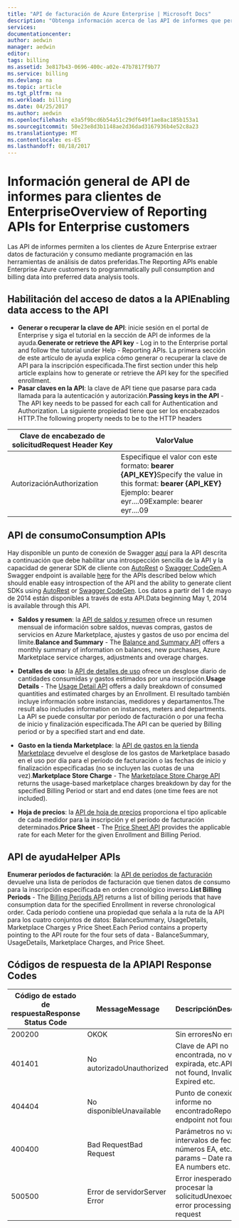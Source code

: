 ```yaml
---
title: "API de facturación de Azure Enterprise | Microsoft Docs"
description: "Obtenga información acerca de las API de informes que permiten a los clientes de Azure Enterprise extraer datos de consumo mediante programación."
services: 
documentationcenter: 
author: aedwin
manager: aedwin
editor: 
tags: billing
ms.assetid: 3e817b43-0696-400c-a02e-47b7817f9b77
ms.service: billing
ms.devlang: na
ms.topic: article
ms.tgt_pltfrm: na
ms.workload: billing
ms.date: 04/25/2017
ms.author: aedwin
ms.openlocfilehash: e3a5f9bcd6b54a51c29df649f1ae8ac185b153a1
ms.sourcegitcommit: 50e23e8d3b1148ae2d36dad3167936b4e52c8a23
ms.translationtype: MT
ms.contentlocale: es-ES
ms.lasthandoff: 08/18/2017
---
```

# <a name="overview-of-reporting-apis-for-enterprise-customers"></a><span data-ttu-id="ad585-103">Información general de API de informes para clientes de Enterprise</span><span class="sxs-lookup"><span data-stu-id="ad585-103">Overview of Reporting APIs for Enterprise customers</span></span>
<span data-ttu-id="ad585-104">Las API de informes permiten a los clientes de Azure Enterprise extraer datos de facturación y consumo mediante programación en las herramientas de análisis de datos preferidas.</span><span class="sxs-lookup"><span data-stu-id="ad585-104">The Reporting APIs enable Enterprise Azure customers to programmatically pull consumption and billing data into preferred data analysis tools.</span></span> 

## <a name="enabling-data-access-to-the-api"></a><span data-ttu-id="ad585-105">Habilitación del acceso de datos a la API</span><span class="sxs-lookup"><span data-stu-id="ad585-105">Enabling data access to the API</span></span>
* <span data-ttu-id="ad585-106">**Generar o recuperar la clave de API**: inicie sesión en el portal de Enterprise y siga el tutorial en la sección de API de informes de la ayuda.</span><span class="sxs-lookup"><span data-stu-id="ad585-106">**Generate or retrieve the API key** - Log in to the Enterprise portal and follow the tutorial under Help - Reporting APIs.</span></span> <span data-ttu-id="ad585-107">La primera sección de este artículo de ayuda explica cómo generar o recuperar la clave de API para la inscripción especificada.</span><span class="sxs-lookup"><span data-stu-id="ad585-107">The first section under this help article explains how to generate or retrieve the API key for the specified enrollment.</span></span>
* <span data-ttu-id="ad585-108">**Pasar claves en la API**: la clave de API tiene que pasarse para cada llamada para la autenticación y autorización.</span><span class="sxs-lookup"><span data-stu-id="ad585-108">**Passing keys in the API** - The API key needs to be passed for each call for Authentication and Authorization.</span></span> <span data-ttu-id="ad585-109">La siguiente propiedad tiene que ser los encabezados HTTP.</span><span class="sxs-lookup"><span data-stu-id="ad585-109">The following property needs to be to the HTTP headers</span></span>

|<span data-ttu-id="ad585-110">Clave de encabezado de solicitud</span><span class="sxs-lookup"><span data-stu-id="ad585-110">Request Header Key</span></span> | <span data-ttu-id="ad585-111">Valor</span><span class="sxs-lookup"><span data-stu-id="ad585-111">Value</span></span>|
|-|-|
|<span data-ttu-id="ad585-112">Autorización</span><span class="sxs-lookup"><span data-stu-id="ad585-112">Authorization</span></span>| <span data-ttu-id="ad585-113">Especifique el valor con este formato: **bearer {API_KEY}**</span><span class="sxs-lookup"><span data-stu-id="ad585-113">Specify the value in this format: **bearer {API_KEY}**</span></span> <br/> <span data-ttu-id="ad585-114">Ejemplo: bearer eyr....09</span><span class="sxs-lookup"><span data-stu-id="ad585-114">Example: bearer eyr....09</span></span>|

## <a name="consumption-apis"></a><span data-ttu-id="ad585-115">API de consumo</span><span class="sxs-lookup"><span data-stu-id="ad585-115">Consumption APIs</span></span>
<span data-ttu-id="ad585-116">Hay disponible un punto de conexión de Swagger [aquí](https://consumption.azure.com/swagger/ui/index) para la API descrita a continuación que debe habilitar una introspección sencilla de la API y la capacidad de generar SDK de cliente con [AutoRest](https://github.com/Azure/AutoRest) o [Swagger CodeGen](http://swagger.io/swagger-codegen/).</span><span class="sxs-lookup"><span data-stu-id="ad585-116">A Swagger endpoint is available [here](https://consumption.azure.com/swagger/ui/index) for the APIs described below which should enable easy introspection of the API and the ability to generate client SDKs using [AutoRest](https://github.com/Azure/AutoRest) or [Swagger CodeGen](http://swagger.io/swagger-codegen/).</span></span> <span data-ttu-id="ad585-117">Los datos a partir del 1 de mayo de 2014 están disponibles a través de esta API.</span><span class="sxs-lookup"><span data-stu-id="ad585-117">Data beginning May 1, 2014 is available through this API.</span></span> 

* <span data-ttu-id="ad585-118">**Saldos y resumen**: la [API de saldos y resumen](billing-enterprise-api-balance-summary.md) ofrece un resumen mensual de información sobre saldos, nuevas compras, gastos de servicios en Azure Marketplace, ajustes y gastos de uso por encima del límite.</span><span class="sxs-lookup"><span data-stu-id="ad585-118">**Balance and Summary** - The [Balance and Summary API](billing-enterprise-api-balance-summary.md) offers a monthly summary of information on balances, new purchases, Azure Marketplace service charges, adjustments and overage charges.</span></span>

* <span data-ttu-id="ad585-119">**Detalles de uso**: la [API de detalles de uso](billing-enterprise-api-usage-detail.md) ofrece un desglose diario de cantidades consumidas y gastos estimados por una inscripción.</span><span class="sxs-lookup"><span data-stu-id="ad585-119">**Usage Details** - The [Usage Detail API](billing-enterprise-api-usage-detail.md) offers a daily breakdown of consumed quantities and estimated charges by an Enrollment.</span></span> <span data-ttu-id="ad585-120">El resultado también incluye información sobre instancias, medidores y departamentos.</span><span class="sxs-lookup"><span data-stu-id="ad585-120">The result also includes information on instances, meters and departments.</span></span> <span data-ttu-id="ad585-121">La API se puede consultar por período de facturación o por una fecha de inicio y finalización especificada.</span><span class="sxs-lookup"><span data-stu-id="ad585-121">The API can be queried by Billing period or by a specified start and end date.</span></span> 

* <span data-ttu-id="ad585-122">**Gasto en la tienda Marketplace**: la [API de gastos en la tienda Marketplace](billing-enterprise-api-marketplace-storecharge.md) devuelve el desglose de los gastos de Marketplace basado en el uso por día para el período de facturación o las fechas de inicio y finalización especificadas (no se incluyen las cuotas de una vez).</span><span class="sxs-lookup"><span data-stu-id="ad585-122">**Marketplace Store Charge** - The [Marketplace Store Charge API](billing-enterprise-api-marketplace-storecharge.md) returns the usage-based marketplace charges breakdown by day for the specified Billing Period or start and end dates (one time fees are not included).</span></span>

* <span data-ttu-id="ad585-123">**Hoja de precios**: la [API de hoja de precios](billing-enterprise-api-pricesheet.md) proporciona el tipo aplicable de cada medidor para la inscripción y el período de facturación determinados.</span><span class="sxs-lookup"><span data-stu-id="ad585-123">**Price Sheet** - The [Price Sheet API](billing-enterprise-api-pricesheet.md) provides the applicable rate for each Meter for the given Enrollment and Billing Period.</span></span> 

## <a name="helper-apis"></a><span data-ttu-id="ad585-124">API de ayuda</span><span class="sxs-lookup"><span data-stu-id="ad585-124">Helper APIs</span></span>
 <span data-ttu-id="ad585-125">**Enumerar períodos de facturación**: la [API de períodos de facturación](billing-enterprise-api-billing-periods.md) devuelve una lista de períodos de facturación que tienen datos de consumo para la inscripción especificada en orden cronológico inverso.</span><span class="sxs-lookup"><span data-stu-id="ad585-125">**List Billing Periods** - The [Billing Periods API](billing-enterprise-api-billing-periods.md) returns a list of billing periods that have consumption data for the specified Enrollment in reverse chronological order.</span></span> <span data-ttu-id="ad585-126">Cada período contiene una propiedad que señala a la ruta de la API para los cuatro conjuntos de datos: BalanceSummary, UsageDetails, Marketplace Charges y Price Sheet.</span><span class="sxs-lookup"><span data-stu-id="ad585-126">Each Period contains a property pointing to the API route for the four sets of data - BalanceSummary, UsageDetails, Marketplace Charges, and Price Sheet.</span></span>


## <a name="api-response-codes"></a><span data-ttu-id="ad585-127">Códigos de respuesta de la API</span><span class="sxs-lookup"><span data-stu-id="ad585-127">API Response Codes</span></span>  
|<span data-ttu-id="ad585-128">Código de estado de respuesta</span><span class="sxs-lookup"><span data-stu-id="ad585-128">Response Status Code</span></span>|<span data-ttu-id="ad585-129">Message</span><span class="sxs-lookup"><span data-stu-id="ad585-129">Message</span></span>|<span data-ttu-id="ad585-130">Descripción</span><span class="sxs-lookup"><span data-stu-id="ad585-130">Description</span></span>|
|-|-|-|
|<span data-ttu-id="ad585-131">200</span><span class="sxs-lookup"><span data-stu-id="ad585-131">200</span></span>| <span data-ttu-id="ad585-132">OK</span><span class="sxs-lookup"><span data-stu-id="ad585-132">OK</span></span>|<span data-ttu-id="ad585-133">Sin errores</span><span class="sxs-lookup"><span data-stu-id="ad585-133">No error</span></span>|
|<span data-ttu-id="ad585-134">401</span><span class="sxs-lookup"><span data-stu-id="ad585-134">401</span></span>| <span data-ttu-id="ad585-135">No autorizado</span><span class="sxs-lookup"><span data-stu-id="ad585-135">Unauthorized</span></span>| <span data-ttu-id="ad585-136">Clave de API no encontrada, no válida, expirada, etc.</span><span class="sxs-lookup"><span data-stu-id="ad585-136">API Key not found, Invalid, Expired etc.</span></span>|
|<span data-ttu-id="ad585-137">404</span><span class="sxs-lookup"><span data-stu-id="ad585-137">404</span></span>| <span data-ttu-id="ad585-138">No disponible</span><span class="sxs-lookup"><span data-stu-id="ad585-138">Unavailable</span></span>| <span data-ttu-id="ad585-139">Punto de conexión de informe no encontrado</span><span class="sxs-lookup"><span data-stu-id="ad585-139">Report endpoint not found</span></span>|
|<span data-ttu-id="ad585-140">400</span><span class="sxs-lookup"><span data-stu-id="ad585-140">400</span></span>| <span data-ttu-id="ad585-141">Bad Request</span><span class="sxs-lookup"><span data-stu-id="ad585-141">Bad Request</span></span>| <span data-ttu-id="ad585-142">Parámetros no válidos: intervalos de fechas, números EA, etc.</span><span class="sxs-lookup"><span data-stu-id="ad585-142">Invalid params – Date ranges, EA numbers etc.</span></span>|
|<span data-ttu-id="ad585-143">500</span><span class="sxs-lookup"><span data-stu-id="ad585-143">500</span></span>| <span data-ttu-id="ad585-144">Error de servidor</span><span class="sxs-lookup"><span data-stu-id="ad585-144">Server Error</span></span>| <span data-ttu-id="ad585-145">Error inesperado al procesar la solicitud</span><span class="sxs-lookup"><span data-stu-id="ad585-145">Unexoected error processing request</span></span>| 









